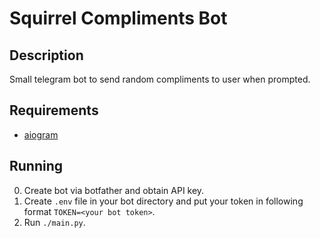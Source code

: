 # Squirrel Compliments Bot

## Description
Small telegram bot to send random compliments to user when prompted.

## Requirements
* [aiogram](https://aiogram.dev/)

## Running
0. Create bot via botfather and obtain API key.
1. Create `.env` file in your bot directory and put your token in following format `TOKEN=<your bot token>`.
2. Run `./main.py`.
